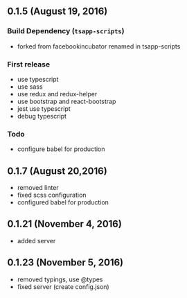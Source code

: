 ## 0.1.5 (August 19, 2016)

### Build Dependency (`tsapp-scripts`) 

* forked from facebookincubator renamed in tsapp-scripts

### First release

* use typescript
* use sass
* use redux and redux-helper
* use bootstrap and react-bootstrap
* jest use typescript
* debug typescript

### Todo

* configure babel for production 


## 0.1.7 (August 20,2016)

* removed linter 
* fixed scss configuration
* configured babel for production


## 0.1.21 (November 4, 2016)

* added server

## 0.1.23 (November 5, 2016)

* removed typings, use @types
* fixed server (create config.json)
